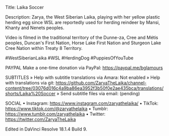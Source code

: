 Title: Laika Soccer

Description: Zarya, the West Siberian Laika, playing with her yellow plastic herding egg since WSL are reportedly used for herding reindeer by Mansi, Khanty and Nenets peoples.

Video is filmed in the traditional territory of the Dunne-za,  Cree and Métis peoples, Duncan's First Nation, Horse Lake First Nation and Sturgeon Lake Cree Nation within Treaty 8 Territory.

#WestSiberianLaika #WSL #HerdingDog #PuppiesOfYouTube

PAYPAL
Make a one-time donation via PayPal: https://paypal.me/bglamours

SUBTITLES
» Help with subtitle translations via Amara: Not enabled
» Help with translations via git: https://github.com/ZaryaTheLaika/channel-content/tree/03076d016c4a9ba86ea3952f3b50f0e2ae435bca/translations/shorts/Laika%20Soccer
» Send subtitle files via email: (pending)

SOCIAL
• Instagram: https://www.instagram.com/zaryathelaika/
• TikTok: https://www.tiktok.com/@zaryathelaika
• Tumblr: https://www.tumblr.com/zaryathelaika
• Twitter: https://twitter.com/ZaryaTheLaika

Edited in DaVinci Resolve 18.1.4 Build 9.

<!--- URL: https://youtube.com/shorts/zkuQdv2KkcY?feature=share -->
